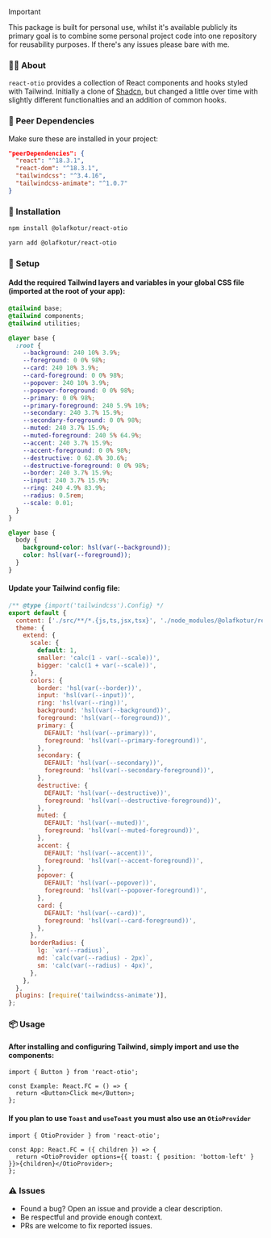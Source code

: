 > [!IMPORTANT]
> This package is built for personal use, whilst it's available publicly its primary goal is to combine some personal project code into one repository for reusability purposes. If there's any issues please bare with me.

### 👋🏽 About

`react-otio` provides a collection of React components and hooks styled with Tailwind. Initially a clone of [Shadcn](https://github.com/shadcn-ui/ui), but changed a little over time with slightly different functionalties and an addition of common hooks.

### 🔗 Peer Dependencies

Make sure these are installed in your project:

```json
"peerDependencies": {
  "react": "^18.3.1",
  "react-dom": "^18.3.1",
  "tailwindcss": "^3.4.16",
  "tailwindcss-animate": "^1.0.7"
}
```

### 🔽 Installation

```bash
npm install @olafkotur/react-otio
```

```bash
yarn add @olafkotur/react-otio
```

### 🔨 Setup

#### Add the required Tailwind layers and variables in your global CSS file (imported at the root of your app):

```css
@tailwind base;
@tailwind components;
@tailwind utilities;

@layer base {
  :root {
    --background: 240 10% 3.9%;
    --foreground: 0 0% 98%;
    --card: 240 10% 3.9%;
    --card-foreground: 0 0% 98%;
    --popover: 240 10% 3.9%;
    --popover-foreground: 0 0% 98%;
    --primary: 0 0% 98%;
    --primary-foreground: 240 5.9% 10%;
    --secondary: 240 3.7% 15.9%;
    --secondary-foreground: 0 0% 98%;
    --muted: 240 3.7% 15.9%;
    --muted-foreground: 240 5% 64.9%;
    --accent: 240 3.7% 15.9%;
    --accent-foreground: 0 0% 98%;
    --destructive: 0 62.8% 30.6%;
    --destructive-foreground: 0 0% 98%;
    --border: 240 3.7% 15.9%;
    --input: 240 3.7% 15.9%;
    --ring: 240 4.9% 83.9%;
    --radius: 0.5rem;
    --scale: 0.01;
  }
}

@layer base {
  body {
    background-color: hsl(var(--background));
    color: hsl(var(--foreground));
  }
}
```

#### Update your Tailwind config file:

```js
/** @type {import('tailwindcss').Config} */
export default {
  content: ['./src/**/*.{js,ts,jsx,tsx}', './node_modules/@olafkotur/react-otio/**/*.js'],
  theme: {
    extend: {
      scale: {
        default: 1,
        smaller: 'calc(1 - var(--scale))',
        bigger: 'calc(1 + var(--scale))',
      },
      colors: {
        border: 'hsl(var(--border))',
        input: 'hsl(var(--input))',
        ring: 'hsl(var(--ring))',
        background: 'hsl(var(--background))',
        foreground: 'hsl(var(--foreground))',
        primary: {
          DEFAULT: 'hsl(var(--primary))',
          foreground: 'hsl(var(--primary-foreground))',
        },
        secondary: {
          DEFAULT: 'hsl(var(--secondary))',
          foreground: 'hsl(var(--secondary-foreground))',
        },
        destructive: {
          DEFAULT: 'hsl(var(--destructive))',
          foreground: 'hsl(var(--destructive-foreground))',
        },
        muted: {
          DEFAULT: 'hsl(var(--muted))',
          foreground: 'hsl(var(--muted-foreground))',
        },
        accent: {
          DEFAULT: 'hsl(var(--accent))',
          foreground: 'hsl(var(--accent-foreground))',
        },
        popover: {
          DEFAULT: 'hsl(var(--popover))',
          foreground: 'hsl(var(--popover-foreground))',
        },
        card: {
          DEFAULT: 'hsl(var(--card))',
          foreground: 'hsl(var(--card-foreground))',
        },
      },
      borderRadius: {
        lg: `var(--radius)`,
        md: `calc(var(--radius) - 2px)`,
        sm: 'calc(var(--radius) - 4px)',
      },
    },
  },
  plugins: [require('tailwindcss-animate')],
};
```

### 📦 Usage

#### After installing and configuring Tailwind, simply import and use the components:

```tsx
import { Button } from 'react-otio';

const Example: React.FC = () => {
  return <Button>Click me</Button>;
};
```

#### If you plan to use `Toast` and `useToast` you must also use an `OtioProvider`

```tsx
import { OtioProvider } from 'react-otio';

const App: React.FC = ({ children }) => {
  return <OtioProvider options={{ toast: { position: 'bottom-left' } }}>{children}</OtioProvider>;
};
```

### ⚠️ Issues

- Found a bug? Open an issue and provide a clear description.
- Be respectful and provide enough context.
- PRs are welcome to fix reported issues.

</br>
